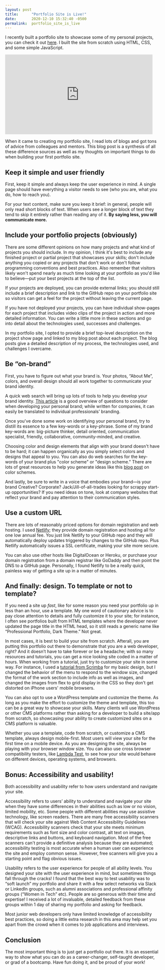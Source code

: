 ```yaml
---
layout: post
title:      "Portfolio Site is Live!"
date:       2020-12-10 15:32:40 -0500
permalink:  portfolio_site_is_live
---
```



I recently built a portfolio site to showcase some of my personal projects, you can check it out [here](https://www.leonorcolbert.com). I built the site from scratch using HTML, CSS, and some simple JavaScript.

<iframe src="https://media4.giphy.com/media/ytbg9ZKXhD6lw7ebRV/giphy.gif" width="480" height="260" frameBorder="0" allowFullScreen></iframe>

When it came to creating my portfolio site, I read lots of blogs and got tons of advice from colleagues and mentors. This blog post is a synthesis of all these difference sources as well as my thoughts on important things to do when building your first portfolio site.

## Keep it simple and user friendly

First, keep it simple and always keep the user experience in mind. A single page should have everything a visitor needs to see (who you are, what you do, how to reach you).

For your text content, make sure you keep it brief: in general, people will only read short blocks of text. When users see a longer block of text they tend to skip it entirely rather than reading any of it. **By saying less, you will communicate more.**


## Include your portfolio projects (obviously)

There are some different opinions on how many projects and what kind of projects you should include. In my opinion, I think it's best to include any finished project or partial project that showcases your skills; don't include anything you copied or any projects that don't work or don't follow programming conventions and best practices. Also remember that visitors likely won't spend nearly as much time looking at your portfolio as you'd like to believe—put your best projects at the top of the list.

If your projects are deployed, you can provide external links; you should still include a brief description and link to the GitHub repo on your portfolio site so visitors can get a feel for the project without leaving the current page.

If you have not deployed your projects, you can have individual show-pages for each project that includes video clips of the project in action and more detailed information. You can write a little more in these sections and go into detail  about the technologies used, successes and challenges.

In my portfolio site, I opted to provide a brief top-level description on the project show page and linked to my blog post about each project. The blog posts give a detailed description of my process, the technologies used, and challenges I overcame.


## Be “on-brand”

First, you have to figure out what your brand is. Your photos, “About Me”, colors, and overall design should all work together to communicate your brand identity.

A quick web search will bring up lots of tools to help you develop your brand identity. [This article](https://fabrikbrands.com/how-to-create-a-brand-identity/) is a good overview of questions to consider when developing your personal brand; while written for companies, it can easily be translated to individual professionals’ branding.

Once you've done some work on identifying your personal brand, try to distill its essence to a few key-words or a key-phrase. Some of my brand key-words are: big-picture thinker, detail oriented, communication specialist, friendly, collaborative, community-minded, and creative.

Choosing color and design elements that align with your brand doesn't have to be hard; it can happen organically as you simply select colors and designs that appeal to you. You can also do web searches for the key-words of your brand plus "color scheme" or "design scheme." There are lots of great resources to help you generate ideas like this [blog post](https://visme.co/blog/website-color-schemes/) on color schemes.

And lastly, be sure to write in a voice that embodies your brand—is your brand Creative? Corporate? Jack/Jill-of-all-trades looking for scrappy start-up opportunities? If you need ideas on tone, look at company websites that reflect your brand and pay attention to their communication styles.


## Use a custom URL

There are lots of reasonably priced options for domain registration and web hosting. I used [Netlify](https://www.netlify.com/); they provide domain registration and hosting all for one low annual fee. You just link Netlify to your GitHub repo and they will automatically deploy updates triggered by changes to the GitHub repo. Plus Netlify automatically issues a SSL certificate, making your site more secure.

You can also use other hosts like DigitalOcean or Heroku, or purchase your domain registration from a domain registrar like GoDaddy and then point the DNS to a GitHub page. Personally, I found Netlify to be a really quick, painless way of getting a site up in a matter of minutes. 

## And finally: design. To template or not to template?

If you need a site up *fast*, like for some reason you need your portfolio up in less than an hour, use a template. My one word of cautionary advice is to pay close attention to details and fully customize it to your site; for instance, I often see portfolios built from HTML templates where the developer never updated the page title in the HTML head, so it still reads a generic name like “Professional Portfolio, Dark Theme.” Not great.

In most cases, it is best to build your site from scratch. Afterall, you are putting this portfolio out there to demonstrate that you are a web developer, right? And it doesn’t have to take forever or be a headache; with so many resources and tutorials, you can get a nice looking site coded in a matter of hours. When working from a tutorial, just try to customize your site in some way. For instance, I used a [tutorial from Scrimba](https://scrimba.com/learn/portfolio) for my basic design, but I changed the behavior of the menu to respond to the window size, changed the format of the work section to include info as well as images, and changed the images from flex to grid display in the CSS so they don't get distorted on iPhone users' mobile browsers.

You can also opt to use a WordPress template and customize the theme. As long as you make the effort to customize the theme and template, this too can be a great way to showcase your skills. Many clients will use WordPress or other CMS platforms rather than asking for a developer to build a site/app from scratch, so showcasing your ability to create customized sites on a CMS platform is valuable.

Whether you use a template, code from scratch, or customize a CMS template, always design mobile-first. Most users will view your site for the first time on a mobile device. As you are designing the site, always be playing with your browser window size. You can also use cross browser compatibility testers, like [Lambda Test](https://www.lambdatest.com/), to see how your site would behave on different devices, operating systems, and browsers.


## Bonus: Accessibility and usability!
Both accessibility and usability refer to how users understand and navigate your site.

Accessibility refers to users’ ability to understand and navigate your site when they have some differences in their abilities such as low or no vision, limited mobility, etc. Some people with different abilities may use assistive technology, like screen readers. There are many free accessibility scanners that will check your site against Web Content Accessibility Guidelines (WCAG). Accessibility scanners check that your site meets minimum requirements such as font size and color contrast, alt text on images, descriptive links and buttons, and keyboard navigation. Most of the free scanners can't provide a definitive analysis because they are automated; accessibility testing is most accurate when a human user can experience the site and employ common sense. However, free scanners will give you a starting point and flag obvious issues.

Usability refers to the user experience for people of all ability levels. You designed your site with the user experience in mind, but sometimes things fall through the cracks! I found that the best way to test usability was to “soft launch” my portfolio and share it with a few select networks via Slack or LinkedIn groups, such as alumni associations and professional affinity groups (“Women in Tech” etc). People are so generous with their time and expertise! I received a lot of invaluable, detailed feedback from these groups within 1 day of sharing my portfolio and asking for feedback.

Most junior web developers only have limited knowledge of accessibility best practices, so doing a little extra research in this area may help set you apart from the crowd when it comes to job applications and interviews.


## Conclusion

The most important thing is to just get a portfolio out there. It is an essential way to show what you can do as a career-changer, self-taught developer, or grad of a bootcamp. Have fun doing it, and be proud of your work!

